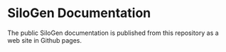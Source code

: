 # SiloGen Documentation
The public SiloGen documentation is published from this repository as a web site in Github pages.
